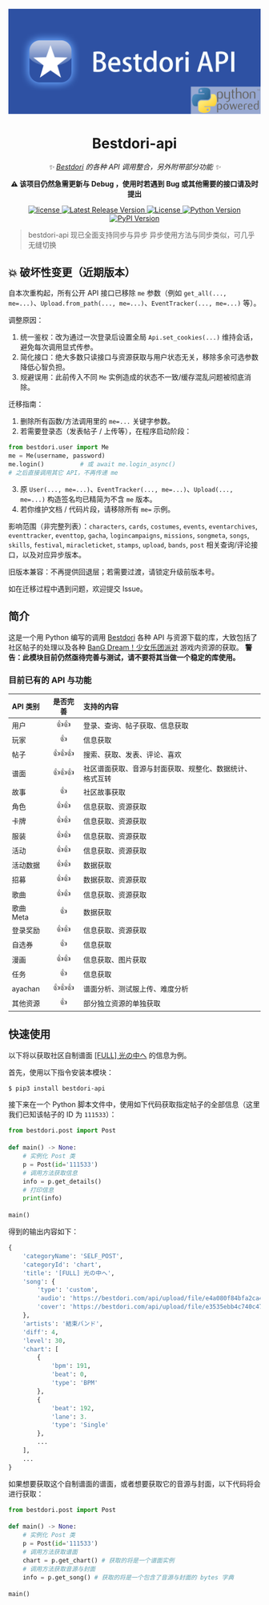 <div align="center">

![bestdori-api logo](https://raw.githubusercontent.com/WindowsSov8forUs/bestdori-api/refs/heads/main/logo.png)

# Bestdori-api

_✨ [Bestdori](https://bestdori.com/) 的各种 API 调用整合，另外附带部分功能 ✨_

**:warning: 该项目仍然急需更新与 Debug ，使用时若遇到 Bug 或其他需要的接口请及时提出**

</div>

<p align="center">

<a href="https://bestdori.com/">
  <img src="https://img.shields.io/badge/bestdori-api-1976D3" alt="license">
</a>

<a href="https://github.com/WindowsSov8forUs/bestdori-api">
  <img src="https://img.shields.io/github/v/release/WindowsSov8forUs/bestdori-api" alt="Latest Release Version">
</a>

<a href="https://github.com/WindowsSov8forUs/bestdori-api/blob/main/LICENSE">
  <img src="https://img.shields.io/github/license/WindowsSov8forUs/bestdori-api" alt="License">
</a>

<a href="https://www.python.org/downloads/">
  <img src="https://img.shields.io/pypi/pyversions/bestdori-api" alt="Python Version">
</a>

<a href="https://pypi.org/project/bestdori-api/">
  <img src="https://img.shields.io/pypi/v/bestdori-api" alt="PyPI Version">
</a>

</p>

> bestdori-api 现已全面支持同步与异步
> 异步使用方法与同步类似，可几乎无缝切换

## :boom: 破坏性变更（近期版本）

自本次重构起，所有公开 API 接口已移除 `me` 参数（例如 `get_all(..., me=...)`、`Upload.from_path(..., me=...)`、`EventTracker(..., me=...)` 等）。

调整原因：
1. 统一鉴权：改为通过一次登录后设置全局 `Api.set_cookies(...)` 维持会话，避免每次调用显式传参。
2. 简化接口：绝大多数只读接口与资源获取与用户状态无关，移除多余可选参数降低心智负担。
3. 规避误用：此前传入不同 `Me` 实例造成的状态不一致/缓存混乱问题被彻底消除。

迁移指南：
1. 删除所有函数/方法调用里的 `me=...` 关键字参数。
2. 若需要登录态（发表帖子 / 上传等），在程序启动阶段：
  ```python
  from bestdori.user import Me
  me = Me(username, password)
  me.login()          # 或 await me.login_async()
  # 之后直接调用其它 API，不再传递 me
  ```
3. 原 `User(..., me=...)`、`EventTracker(..., me=...)`、`Upload(..., me=...)` 构造签名均已精简为不含 `me` 版本。
4. 若你维护文档 / 代码片段，请移除所有 `me=` 示例。

影响范围（非完整列表）：`characters`, `cards`, `costumes`, `events`, `eventarchives`, `eventtracker`, `eventtop`, `gacha`, `logincampaigns`, `missions`, `songmeta`, `songs`, `skills`, `festival`, `miracleticket`, `stamps`, `upload`, `bands`, `post` 相关查询/评论接口，以及对应异步版本。

旧版本兼容：不再提供回退层；若需要过渡，请锁定升级前版本号。

如在迁移过程中遇到问题，欢迎提交 Issue。

## 简介

这是一个用 Python 编写的调用 [Bestdori](https://bestdori.com/) 各种 API 与资源下载的库，大致包括了社区帖子的处理以及各种 [BanG Dream！少女乐团派对](https://zh.moegirl.org.cn/BanG_Dream!_%E5%B0%91%E5%A5%B3%E4%B9%90%E5%9B%A2%E6%B4%BE%E5%AF%B9%EF%BC%81) 游戏内资源的获取。
**警告：此模块目前仍然亟待完善与测试，请不要将其当做一个稳定的库使用。**

### 目前已有的 API 与功能

|API 类别|是否完善|支持的内容|
|:-------|:-----:|:------|
|用户|👍👍|登录、查询、帖子获取、信息获取|
|玩家|👍|信息获取|
|帖子|👍👍👍|搜索、获取、发表、评论、喜欢|
|谱面|👍👍👍|社区谱面获取、音源与封面获取、规整化、数据统计、格式互转|
|故事|👍|社区故事获取|
|角色|👍👍|信息获取、资源获取|
|卡牌|👍👍|信息获取、资源获取|
|服装|👍👍|信息获取、资源获取|
|活动|👍👍|信息获取、资源获取|
|活动数据|👍👍|数据获取|
|招募|👍👍|数据获取、资源获取|
|歌曲|👍👍|信息获取、资源获取|
|歌曲 Meta|👍|数据获取|
|登录奖励|👍👍|信息获取、资源获取|
|自选券|👍|信息获取|
|漫画|👍👍|信息获取、图片获取|
|任务|👍|信息获取|
|ayachan|👍👍👍|谱面分析、测试服上传、难度分析|
|其他资源|👍|部分独立资源的单独获取|

## 快速使用

以下将以获取社区自制谱面 [[FULL] 光の中へ](https://bestdori.com/community/charts/111533/WindowsSov8-FULL) 的信息为例。

首先，使用以下指令安装本模块：
```bash
$ pip3 install bestdori-api
```
接下来在一个 Python 脚本文件中，使用如下代码获取指定帖子的全部信息（这里我们已知该帖子的 ID 为 `111533`）：
```python
from bestdori.post import Post

def main() -> None:
    # 实例化 Post 类
    p = Post(id='111533')
    # 调用方法获取信息
    info = p.get_details()
    # 打印信息
    print(info)

main()
```
得到的输出内容如下：
```python
{
    'categoryName': 'SELF_POST',
    'categoryId': 'chart',
    'title': '[FULL] 光の中へ',
    'song': {
        'type': 'custom',
        'audio': 'https://bestdori.com/api/upload/file/e4a080f84bfa2ca47b23b390a464c819ec17e70b',
        'cover': 'https://bestdori.com/api/upload/file/e3535ebb4c740c4757371026a1df9ffb08010307'
    },
    'artists': '結束バンド',
    'diff': 4,
    'level': 30,
    'chart': [
        {
            'bpm': 191,
            'beat': 0,
            'type': 'BPM'
        },
        {
            'beat': 192,
            'lane': 3.
            'type': 'Single'
        },
        ...
    ],
    ...
}
```
如果想要获取这个自制谱面的谱面，或者想要获取它的音源与封面，以下代码将会进行获取：
```python
from bestdori.post import Post

def main() -> None:
    # 实例化 Post 类
    p = Post(id='111533')
    # 调用方法获取谱面
    chart = p.get_chart() # 获取的将是一个谱面实例
    # 调用方法获取音源与封面
    info = p.get_song() # 获取的将是一个包含了音源与封面的 bytes 字典

main()
```
